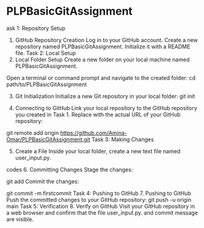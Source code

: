 # PLPBasicGitAssignment
ask 1: Repository Setup
1. GitHub Repository Creation
Log in to your GitHub account.
Create a new repository named PLPBasicGitAssignment.
Initialize it with a README file.
Task 2: Local Setup
2. Local Folder Setup
Create a new folder on your local machine named PLPBasicGitAssignment.

Open a terminal or command prompt and navigate to the created folder:
cd path/to/PLPBasicGitAssignment

3. Git Initialization
Initialize a new Git repository in your local folder:
git init

4. Connecting to GitHub
Link your local repository to the GitHub repository you created in Task 1. Replace <repository-url> with the actual URL of your GitHub repository:

git remote add origin https://github.com/Amina-Omar/PLPBasicGitAssignment.git
Task 3: Making Changes

5. Create a File
Inside your local folder, create a new text file named user_input.py.

codes
6. Committing Changes
Stage the changes:

git add 
Commit the changes:

git commit -m firstcommit
Task 4: Pushing to GitHub
7. Pushing to GitHub
Push the committed changes to your GitHub repository:
git push -u origin main
Task 5: Verification
8. Verify on GitHub
Visit your GitHub repository in a web browser and confirm that the  file user_input.py.
and commit message are visible.
